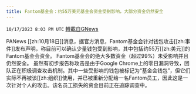 ```yaml
---
title: Fantom基金会：约55万美元基金会资金受到影响，大部分资金仍然安全
---
```

`10/17/2023 8:03 PM UTC` [轉載自GNews](https://gnews.org/articles/1846572)

PANews [[zh:10月18日]]消息，据官方消息，Fantom基金会针对钱包攻击[[zh:事件]]发布声明，称目前可以确认少量钱包受到影响，其中包括约55万[[zh:美元]]的Fantom基金会资金。 Fantom基金会的绝大多数资金（超过99%）未受影响并且仍然安全。 虽然有初步报告称攻击是由于Google Chrome上的零日漏洞导致，团队正在积极调查攻击机制。其中一些受影响的钱包被标记为“基金会钱包”，但它们实际不再被该[[zh:组织]]使用，并已被重新分配给一名Fantom员工，因此这是一次针对个人的攻击。该名员工损失的资金目前正在追踪调查中。
